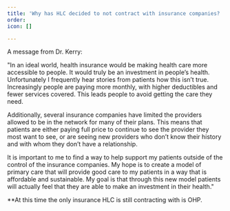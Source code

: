 ```yaml
---
title: 'Why has HLC decided to not contract with insurance companies? '
order: 
icon: []

---
```

A message from Dr. Kerry:

"In an ideal world, health insurance would be making health care more accessible to people. It would truly be an investment in people’s health. Unfortunately I frequently hear stories from patients how this isn’t true. Increasingly people are paying more monthly, with higher deductibles and fewer services covered. This leads people to avoid getting the care they need.

Additionally, several insurance companies have limited the providers allowed to be in the network for many of their plans. This means that patients are either paying full price to continue to see the provider they most want to see, or are seeing new providers who don’t know their history and with whom they don’t have a relationship.

It is important to me to find a way to help support my patients outside of the control of the insurance companies. My hope is to create a model of primary care that will provide good care to my patients in a way that is affordable and sustainable. My goal is that through this new model patients will actually feel that they are able to make an investment in their health."

\**At this time the only insurance HLC is still contracting with is OHP.